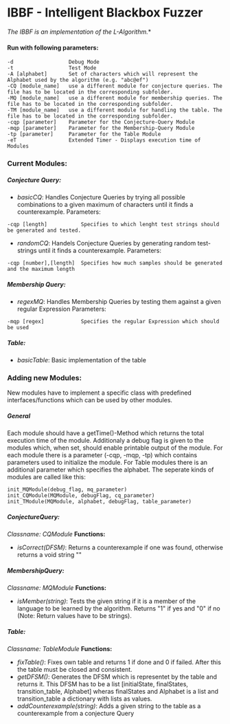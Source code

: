 # IBBF - Intelligent Blackbox Fuzzer

**The IBBF is an implementation of the L*-Algorithm.**

#### Run with following parameters:
```
-d                  Debug Mode
-t                  Test Mode
-A [alphabet]       Set of characters which will represent the Alphabet used by the algorithm (e.g. "abc@ef")
-CQ [module_name]   use a different module for conjecture queries. The file has to be located in the corresponding subfolder. 
-MQ [module_name]   use a different module for membership queries. The file has to be located in the corresponding subfolder. 
-TM [module_name]   use a different module for handling the table. The file has to be located in the corresponding subfolder. 
-cqp [parameter]    Parameter for the Conjecture-Query Module
-mqp [parameter]    Parameter for the Membership-Query Module
-tp [parameter]     Parameter for the Table Module
-eT                 Extended Timer - Displays execution time of Modules
```
### Current Modules:
##### Conjecture Query:
 - *basicCQ*: Handles Conjecture Queries by trying all possible combinations to a given maximum of characters until it finds a counterexample.
   Parameters:
```
-cqp [length]           Specifies to which lenght test strings should be generated and tested.
```

- *randomCQ*: Handels Conjecture Queries by generating random test-strings until it finds a counterexample.
    Parameters:
```
-cqp [number],[length]  Specifies how much samples should be generated and the maximum length
```

##### Membership Query:
- *regexMQ*: Handles Membership Queries by testing them against a given regular Expression
  Parameters:
```
-mqp [regex]            Specifies the regular Expression which should be used
``` 
##### Table:
- *basicTable*: Basic implementation of the table

### Adding new Modules:
New modules have to implement a specific class with predefined interfaces/functions which can be used by other modules.
##### General
Each module should have a getTime()-Method which returns the total execution time of the module. Additionaly a debug flag is given to the modules which, when set, should enable printable output of the module. 
For each module there is a parameter (-cqp, -mqp, -tp) which contains parameters used to initialize the module. 
For Table modules there is an additional parameter which specifies the alphabet. 
The seperate kinds of modules are called like this:
```
init_MQModule(debug_flag, mq_parameter)
init_CQModule(MQModule, debugFlag, cq_parameter)
init_TModule(MQModule, alphabet, debugFlag, table_parameter)
```

##### ConjectureQuery:
*Classname: CQModule*
**Functions:**
- *isCorrect(DFSM)*: Returns a counterexample if one was found, otherwise returns a void string ""

##### MembershipQuery:
*Classname: MQModule*
**Functions:**
- *isMember(string)*: Tests the given string if it is a member of the language to be learned by the algorithm. Returns "1" if yes and "0" if no (Note: Return values have to be strings).

##### Table:
*Classname: TableModule*
**Functions:**
- *fixTable()*: Fixes own table and returns 1 if done and 0 if failed. After this the table must be closed and consistent.
- *getDFSM()*: Generates the DFSM which is representet by the table and returns it. This DFSM has to be a list [initialState, finalStates, transition_table, Alphabet] wheras finalStates and Alphabet is a list and transition_table a dictionary with lists as values.
- *addCounterexample(string)*: Adds a given string to the table as a counterexample from a conjecture Query




